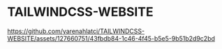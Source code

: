 # TAILWINDCSS-WEBSITE


https://github.com/yarenahlatci/TAILWINDCSS-WEBSITE/assets/127660751/43fbdb84-1c46-4f45-b5e5-9b51b2d9c2bd

